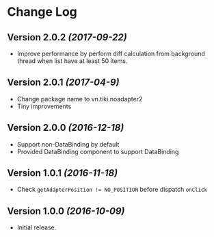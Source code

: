 Change Log
==========

Version 2.0.2 *(2017-09-22)*
---------------------------
* Improve performance by perform diff calculation from background thread when list have at least 50
items.

Version 2.0.1 *(2017-04-9)*
----------------------------
* Change package name to vn.tiki.noadapter2
* Tiny improvements

Version 2.0.0 *(2016-12-18)*
----------------------------

* Support non-DataBinding by default
* Provided DataBinding component to support DataBinding

Version 1.0.1 *(2016-11-18)*
----------------------------

* Check `getAdapterPosition != NO_POSITION` before dispatch `onClick`

Version 1.0.0 *(2016-10-09)*
----------------------------

* Initial release.
